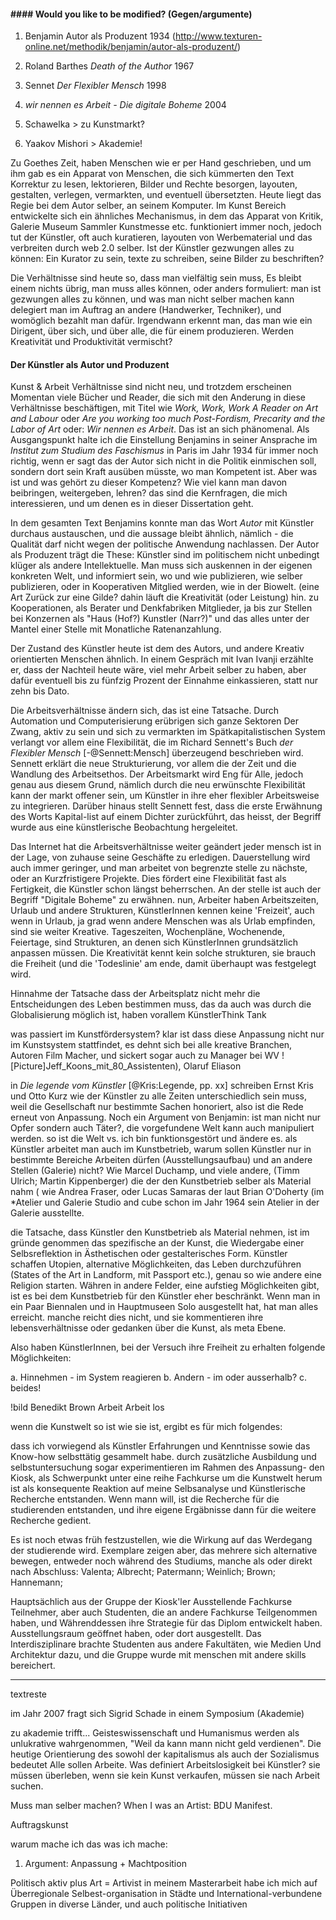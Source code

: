 #### #### Would you like to be modified? (Gegen/argumente) 

1. Benjamin Autor als Produzent 1934 (http://www.texturen-online.net/methodik/benjamin/autor-als-produzent/)
1. Roland Barthes *Death of the Author* 1967
1. Sennet *Der Flexibler Mensch* 1998
1. *wir nennen es Arbeit - Die digitale Boheme* 2004

1. Schawelka > zu Kunstmarkt?
1. Yaakov Mishori > Akademie!

Zu Goethes Zeit, haben Menschen wie er per Hand geschrieben, und um ihm gab es ein Apparat von Menschen, die sich kümmerten den Text Korrektur zu lesen, 
lektorieren, Bilder und Rechte besorgen, layouten, gestalten, verlegen, vermarkten, und eventuell übersetzten. Heute liegt das Regie bei 
dem Autor selber, an seinem Komputer. Im Kunst Bereich entwickelte sich ein ähnliches Mechanismus, in dem das Apparat von Kritik, Galerie Museum 
Sammler Kunstmesse etc. funktioniert immer noch, jedoch tut der Künstler, oft auch kuratieren, layouten von Werbematerial und das 
verbreiten durch web 2.0 selber. Ist der Künstler gezwungen alles zu können: Ein Kurator zu sein, texte zu schreiben, seine Bilder zu beschriften?

Die Verhältnisse sind heute so, dass man vielfältig sein muss, Es bleibt einem nichts übrig, man muss alles können, oder anders formuliert: 
man ist gezwungen alles zu können, und was man nicht selber machen kann delegiert man im Auftrag an andere (Handwerker, Techniker), und womöglich 
bezahlt man dafür. Irgendwann erkennt man, das man wie ein Dirigent, über sich, und über alle, die für einem produzieren. Werden Kreativität und 
Produktivität vermischt?

#### Der Künstler als Autor und Produzent

Kunst & Arbeit Verhältnisse sind nicht neu, und trotzdem erscheinen Momentan viele Bücher und Reader, die sich mit den Anderung in diese Verhältnisse 
beschäftigen, mit Titel wie *Work, Work, Work A Reader on Art and Labour* oder *Are you working too much Post-Fordism, 
Precarity and the Labor of Art* oder: *Wir nennen es Arbeit*. Das ist an sich phänomenal. Als Ausgangspunkt halte ich die Einstellung Benjamins in seiner Ansprache 
im *Institut zum Studium des Faschismus* in Paris im Jahr 1934 für immer noch richtig, wenn er sagt das der Autor sich nicht in die Politik 
einmischen soll, sondern dort sein Kraft ausüben müsste, wo man Kompetent ist. Aber was ist und was gehört zu dieser Kompetenz? Wie viel kann 
man davon beibringen, weitergeben, lehren? das sind die Kernfragen, die mich interessieren, und um denen es in dieser Dissertation geht. 

In dem gesamten Text Benjamins konnte man das Wort *Autor* mit Künstler durchaus austauschen, und die aussage bleibt ähnlich, nämlich - 
die Qualität darf nicht wegen der politische Anwendung nachlassen. Der Autor als Produzent trägt die These: Künstler sind im politischem 
nicht unbedingt klüger als andere Intellektuelle. Man muss sich auskennen in der eigenen konkreten Welt, und informiert sein, wo und wie 
publizieren, wie selber publizieren, oder in Kooperativen Mitglied werden, wie in der Biowelt. (eine Art Zurück zur eine Gilde? dahin 
läuft die Kreativität (oder Leistung) hin. zu Kooperationen, als Berater und Denkfabriken Mitglieder, ja bis zur Stellen bei Konzernen 
als "Haus (Hof?) Kunstler (Narr?)" und das alles unter der Mantel einer Stelle mit Monatliche Ratenanzahlung. 

Der Zustand des Künstler heute ist dem des Autors, und andere Kreativ orientierten Menschen ähnlich. In einem Gespräch mit Ivan Ivanji erzählte er, 
dass der Nachteil heute wäre, viel mehr Arbeit selber zu haben, aber dafür eventuell bis zu fünfzig Prozent der Einnahme einkassieren, statt 
nur zehn bis Dato.

Die Arbeitsverhältnisse ändern sich, das ist eine Tatsache. Durch Automation und Computerisierung  erübrigen sich ganze Sektoren
Der Zwang, aktiv zu sein und sich zu vermarkten im Spätkapitalistischen System verlangt vor allem eine Flexibilität, die im 
Richard Sennett's Buch *der Flexibler Mensch* [-@Sennett:Mensch] überzeugend beschrieben wird. Sennett erklärt die neue 
Strukturierung, vor allem die der Zeit und die Wandlung des Arbeitsethos. Der Arbeitsmarkt wird Eng für Alle, jedoch genau aus diesem Grund, 
nämlich durch die neu erwünschte Flexibilität kann der markt offener sein, um Künstler in ihre eher flexibler Arbeitsweise zu integrieren. 
Darüber hinaus stellt Sennett fest, dass die erste Erwähnung des Worts Kapital-list auf einem Dichter zurückführt, das heisst, der Begriff 
wurde aus eine künstlerische Beobachtung hergeleitet. 

Das Internet hat die Arbeitsverhältnisse weiter geändert jeder mensch ist in der Lage, von zuhause seine Geschäfte zu erledigen. Dauerstellung wird 
auch immer geringer, und man arbeitet von begrenzte stelle zu nächste, oder an Kurzfristigere Projekte. Dies fördert eine Flexibilität fast als Fertigkeit, 
die Künstler schon längst beherrschen. An der stelle ist auch der Begriff "Digitale Boheme" zu erwähnen. nun, Arbeiter haben Arbeitszeiten, Urlaub und 
andere Strukturen, KünstlerInnen kennen keine 'Freizeit', auch wenn in Urlaub, ja grad wenn andere Menschen was als Urlab empfinden, sind sie weiter Kreative.
Tageszeiten, Wochenpläne, Wochenende, Feiertage, sind Strukturen, an denen sich KünstlerInnen grundsätzlich anpassen müssen. Die Kreativität kennt kein solche
strukturen, sie brauch die Freiheit (und die 'Todeslinie' am ende, damit überhaupt was festgelegt wird.

Hinnahme der Tatsache dass der Arbeitsplatz nicht mehr die Entscheidungen des Leben bestimmen muss, das da auch was durch die Globalisierung möglich ist, haben vorallem KünstlerThink Tank

was passiert im Kunstfördersystem? klar ist dass diese Anpassung nicht nur im Kunstsystem stattfindet, es dehnt sich bei alle kreative 
Branchen, Autoren Film Macher, und sickert sogar auch zu Manager bei WV ![Picture]Jeff_Koons_mit_80_Assistenten), Olaruf Eliason

in *Die legende vom Künstler* [@Kris:Legende, pp. xx] schreiben Ernst Kris und Otto Kurz wie der Künstler zu alle Zeiten unterschiedlich sein muss, 
weil die Gesellschaft nur bestimmte Sachen honoriert, also ist die Rede erneut von Anpassung. Noch ein Argument von Benjamin: ist man nicht nur Opfer 
sondern auch Täter?, die vorgefundene Welt kann auch manipuliert werden. so ist die Welt vs. ich bin funktionsgestört und ändere es.
als Künstler arbeitet man auch im Kunstbetrieb, warum sollen Künstler nur in bestimmte Bereiche Arbeiten dürfen (Ausstellungsaufbau) und an andere Stellen 
(Galerie) nicht? Wie Marcel Duchamp, und viele andere, (Timm Ulrich; Martin Kippenberger) die der den Kunstbetrieb selber als Material nahm (
wie Andrea Fraser, oder Lucas Samaras der laut Brian O'Doherty (im *Atelier und Galerie Studio and cube schon im Jahr 1964 sein Atelier in der 
Galerie ausstellte. 

die Tatsache, dass Künstler den Kunstbetrieb als Material nehmen, ist im gründe genommen das spezifische an der Kunst, die Wiedergabe einer 
Selbsreflektion in Ästhetischen oder gestalterisches Form. Künstler schaffen Utopien, alternative Möglichkeiten, das Leben durchzuführen (States 
of the Art in Landform, mit Passport etc.), genau so wie andere eine Religion starten. Währen in andere Felder, eine aufstieg Möglichkeiten gibt, 
ist es bei dem Kunstbetrieb für den Künstler eher beschränkt. Wenn man in ein Paar Biennalen und in Hauptmuseen Solo ausgestellt hat, hat man alles 
erreicht. manche reicht dies nicht, und sie kommentieren ihre lebensverhältnisse oder gedanken über die Kunst, als meta Ebene.

Also haben KünstlerInnen, bei der Versuch ihre Freiheit zu erhalten folgende Möglichkeiten:

a. Hinnehmen - im System reagieren
b. Andern - im oder ausserhalb?
c. beides!

!bild Benedikt Brown Arbeit Arbeit los


wenn die Kunstwelt so ist wie sie ist, ergibt es für mich folgendes:

dass ich vorwiegend als Künstler Erfahrungen und Kenntnisse sowie das Know-how selbsttätig gesammelt habe. durch zusätzliche Ausbildung 
und selbstuntersuchung sogar experimentieren im Rahmen des Anpassung-
den Kiosk, als Schwerpunkt unter eine reihe Fachkurse um die Kunstwelt herum ist als konsequente Reaktion auf meine Selbsanalyse und Künstlerische 
Recherche entstanden. Wenn mann will, ist die Recherche für die studierenden entstanden, und ihre eigene Ergäbnisse dann für die weitere Recherche gedient. 

Es ist noch etwas früh festzustellen, wie die Wirkung auf das Werdegang der studierende wird. Exemplare zeigen aber, das mehrere sich alternative bewegen, 
entweder noch während des Studiums, manche als oder direkt nach Abschluss:
Valenta; Albrecht; Patermann; Weinlich; Brown; Hannemann; 

Hauptsächlich aus der Gruppe der Kiosk'ler Ausstellende Fachkurse Teilnehmer, aber auch
Studenten, die an andere Fachkurse Teilgenommen haben, und Währenddessen ihre Strategie für das Diplom entwickelt haben. Ausstellungsraum geöffnet haben, 
oder dort ausgestellt. Das Interdisziplinare brachte Studenten aus andere Fakultäten, wie Medien Und Architektur dazu, und die Gruppe wurde mit menschen 
mit andere skills bereichert.

- - -  
textreste

im Jahr 2007 fragt sich Sigrid Schade in einem Symposium  (Akademie)

zu akademie trifft... Geisteswissenschaft und Humanismus werden als unlukrative wahrgenommen, "Weil da kann mann nicht geld verdienen". Die heutige Orientierung des 
sowohl der kapitalismus als auch der Sozialismus bedeutet Alle sollen Arbeite. Was definiert Arbeitslosigkeit bei Künstler? sie müssen überleben, wenn sie kein Kunst verkaufen, müssen sie  nach Arbeit suchen. 

Muss man selber machen?
When I was an Artist: BDU Manifest.

Auftragskunst

warum mache ich das was ich mache:
1. Argument: Anpassung + Machtposition

Politisch aktiv plus Art = Artivist
in meinem Masterarbeit habe ich mich auf 
Überregionale Selbest-organisation in Städte und International-verbundene Gruppen in diverse Länder, und auch politische Initiativen
